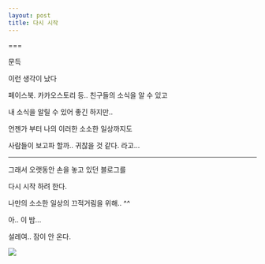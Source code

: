 ```yaml
---
layout: post
title: 다시 시작
---
```

===

문득

이런 생각이 났다

페이스북. 카카오스토리 등.. 친구들의 소식을 알 수 있고

내 소식을 알릴 수 있어 좋긴 하지만..

언젠가 부터 나의 이러한 소소한 일상까지도

사람들이 보고파 할까.. 귀찮을 것 같다. 라고...

---

그래서 오랫동안 손을 놓고 있던 블로그를

다시 시작 하려 한다.

나만의 소소한 일상의 끄적거림을 위해.. ^^


아.. 이 밤...

설레여.. 잠이 안 온다.

![](http://4.bp.blogspot.com/-4aSv0241H28/VKuPfVz8ajI/AAAAAAAAFdc/OOShj7H5AUw/s1600/images.jpeg)
